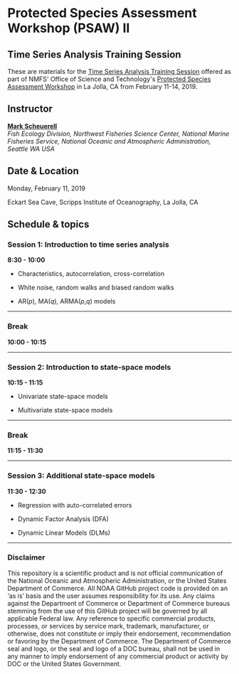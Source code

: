 # Protected Species Assessment Workshop (PSAW) II

## Time Series Analysis Training Session

These are materials for the [Time Series Analysis Training Session](https://mdscheuerell.github.io/PSAW2) offered as part of NMFS' Office of Science and Technology's [Protected Species Assessment Workshop](https://www.fisheries.noaa.gov/event/protected-species-assessment-workshop-psaw-ii) in La Jolla, CA from February 11-14, 2019.

## Instructor

[__Mark Scheuerell__](https://faculty.washington.edu/scheuerl/)  
_Fish Ecology Division, Northwest Fisheries Science Center, National Marine Fisheries Service, National Oceanic and Atmospheric Administration, Seattle WA USA_

## Date & Location

Monday, February 11, 2019

Eckart Sea Cave, Scripps Institute of Oceanography, La Jolla, CA 


## Schedule & topics

### Session 1: Introduction to time series analysis

__8:30 - 10:00__ 

  * Characteristics, autocorrelation, cross-correlation
  
  * White noise, random walks and biased random walks
  
  * AR(_p_), MA(_q_), ARMA(_p_,_q_) models

***

### Break

__10:00 - 10:15__

***

### Session 2: Introduction to state-space models

__10:15 - 11:15__

  * Univariate state-space models   
  
  * Multivariate state-space models 
  
***

### Break

__11:15 - 11:30__

***

### Session 3: Additional state-space models

__11:30 - 12:30__

  * Regression with auto-correlated errors
  
  * Dynamic Factor Analysis (DFA)
  
  * Dynamic Linear Models (DLMs)
  
***
  

### Disclaimer

This repository is a scientific product and is not official communication of the National Oceanic and
Atmospheric Administration, or the United States Department of Commerce. All NOAA GitHub project
code is provided on an ‘as is’ basis and the user assumes responsibility for its use. Any claims against the Department of Commerce or Department of Commerce bureaus stemming from the use of this GitHub
project will be governed by all applicable Federal law. Any reference to specific commercial products,
processes, or services by service mark, trademark, manufacturer, or otherwise, does not constitute or
imply their endorsement, recommendation or favoring by the Department of Commerce. The Department
of Commerce seal and logo, or the seal and logo of a DOC bureau, shall not be used in any manner to
imply endorsement of any commercial product or activity by DOC or the United States Government.
